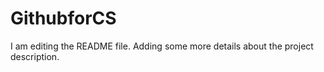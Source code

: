 # GithubforCS
I am editing the README file. Adding some more details about the project description.
